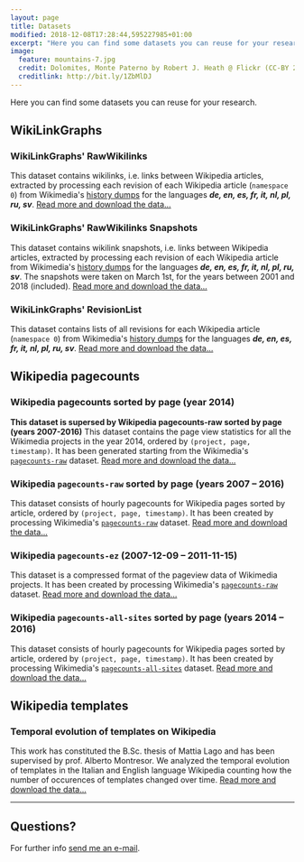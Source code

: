 ```yaml
---
layout: page
title: Datasets
modified: 2018-12-08T17:28:44,595227985+01:00
excerpt: "Here you can find some datasets you can reuse for your research."
image:
  feature: mountains-7.jpg
  credit: Dolomites, Monte Paterno by Robert J. Heath @ Flickr (CC-BY 2.0)
  creditlink: http://bit.ly/1ZbMlDJ
---
```


Here you can find some datasets you can reuse for your research.

## WikiLinkGraphs

### WikiLinkGraphs' RawWikilinks

This dataset contains wikilinks, i.e. links between Wikipedia articles, extracted by processing each revision of each Wikipedia article (`namespace 0`) from Wikimedia's [history dumps](https://dumps.wikimedia.org/) for the languages ***de, en, es, fr, it, nl, pl, ru, sv***. [Read more and download the data...](./wikilinkgraphs-rawwikilinks/)

### WikiLinkGraphs' RawWikilinks Snapshots

This dataset contains wikilink snapshots, i.e. links between Wikipedia articles, extracted by processing each revision of each Wikipedia article from Wikimedia's [history dumps](https://dumps.wikimedia.org/) for the languages ***de, en, es, fr, it, nl, pl, ru, sv***. The snapshots were taken on March 1st, for the years between 2001 and 2018 (included). [Read more and download the data...](./wikilinkgraphs-rawwikilinks-snapshots/)

### WikiLinkGraphs' RevisionList

This dataset contains lists of all revisions for each Wikipedia article (`namespace 0`) from Wikimedia's [history dumps](https://dumps.wikimedia.org/) for the languages ***de, en, es, fr, it, nl, pl, ru, sv***. [Read more and download the data...](./wikilinkgraphs-revisionlist/)


## Wikipedia pagecounts

### Wikipedia pagecounts sorted by page (year 2014)

**This dataset is supersed by Wikipedia pagecounts-raw sorted by page (years 2007-2016)**
This dataset contains the page view statistics for all the Wikimedia projects in the year 2014, ordered by `(project, page, timestamp)`. It has been generated starting from the Wikimedia's [`pagecounts-raw`](https://dumps.wikimedia.org/other/pagecounts-raw/) dataset.
[Read more and download the data...](./wikipedia-pagecounts-sorted-by-page-year-2014/)

### Wikipedia `pagecounts-raw` sorted by page (years 2007 – 2016)

This dataset consists of hourly pagecounts for Wikipedia pages sorted by article, ordered by `(project, page, timestamp)`. It has been created by processing Wikimedia's [`pagecounts-raw`](https://dumps.wikimedia.org/other/pagecounts-raw/) dataset. [Read more and download the data...](./wikipedia-pagecounts-raw-sorted/)

### Wikipedia `pagecounts-ez` (2007-12-09 – 2011-11-15)

This dataset is a compressed format of the pageview data of Wikimedia projects. It has been created by processing Wikimedia's [`pagecounts-raw`](https://dumps.wikimedia.org/other/pagecounts-raw/) dataset. [Read more and download the data...](./wikipedia-pagecounts-ez/)

### Wikipedia `pagecounts-all-sites` sorted by page (years 2014 – 2016)

This dataset consists of hourly pagecounts for Wikipedia pages sorted by article, ordered by `(project, page, timestamp)`. It has been created by processing Wikimedia's [`pagecounts-all-sites`](https://dumps.wikimedia.org/other/pagecounts-all-sites) dataset. [Read more and download the data...](./wikipedia-pagecounts-all-sites-sorted/)


## Wikipedia templates

### Temporal evolution of templates on Wikipedia

This work has constituted the B.Sc. thesis of Mattia Lago and has been supervised by prof. Alberto Montresor.
We analyzed the temporal evolution of templates in the Italian and English language Wikipedia counting how the number of occurences of templates changed over time.
[Read more and download the data...](./temporal-evolution-templates-wikipedia/)


---

## Questions?

For further info <a href="mailto:cristian.consonni(at)unitn(dot)it" target="_blank">send me an e-mail</a>.
